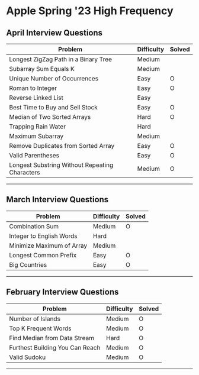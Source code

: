 # **Apple Spring '23 High Frequency**

## **April Interview Questions**

| **Problem**                                    | **Difficulty** | **Solved** |
| ---------------------------------------------- | -------------- | ---------- |
| Longest ZigZag Path in a Binary Tree           | Medium         |            |
| Subarray Sum Equals K                          | Medium         |            |
| Unique Number of Occurrences                   | Easy           | O          |
| Roman to Integer                               | Easy           | O          |
| Reverse Linked List                            | Easy           |            |
| Best Time to Buy and Sell Stock                | Easy           | O          |
| Median of Two Sorted Arrays                    | Hard           | O          |
| Trapping Rain Water                            | Hard           |            |
| Maximum Subarray                               | Medium         |            |
| Remove Duplicates from Sorted Array            | Easy           | O          |
| Valid Parentheses                              | Easy           | O          |
| Longest Substring Without Repeating Characters | Medium         | O          |

---

## **March Interview Questions**

| **Problem**               | **Difficulty** | **Solved** |
| ------------------------- | -------------- | ---------- |
| Combination Sum           | Medium         | O          |
| Integer to English Words  | Hard           |            |
| Minimize Maximum of Array | Medium         |            |
| Longest Common Prefix     | Easy           | O          |
| Big Countries             | Easy           | O          |

---

## **February Interview Questions**

| **Problem**                     | **Difficulty** | **Solved** |
| ------------------------------- | -------------- | ---------- |
| Number of Islands               | Medium         | O          |
| Top K Frequent Words            | Medium         | O          |
| Find Median from Data Stream    | Hard           | O          |
| Furthest Building You Can Reach | Medium         | O          |
| Valid Sudoku                    | Medium         | O          |

---
